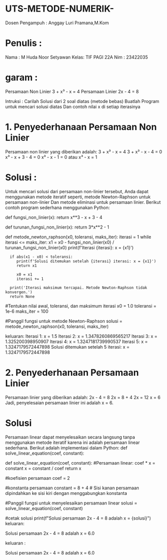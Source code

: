 # UTS-METODE-NUMERIK-
Dosen Pengampuh : Anggay Luri Pramana,M.Kom
# Penulis :
 Nama : M Huda Noor Setyawan
 Kelas: TIF PAGI 22A
 Nim  : 23422035
 # garam :
 Persamaan Non Linier
3 + x³ - x = 4
Persamaan Linier
2x - 4 = 8

Intruksi :
Carilah Solusi dari 2 soal diatas (metode bebas)
Buatlah Program untuk mencari solusi diatas
Dan contoh nilai x di setiap iterasinya
# 1. Penyederhanaan Persamaan Non Linier
Persamaan non linier yang diberikan adalah:
3 + x³ - x = 4
3 + x³ - x - 4 = 0
x³ - x + 3 - 4 = 0
x³ - x - 1 = 0 atau
x³ - x = 1
# Solusi : 
Untuk mencari solusi dari persamaan non-linier tersebut, Anda dapat menggunakan metode iteratif seperti, metode Newton-Raphson untuk persamaan non-linier Dan metode eliminasi untuk persamaan linier. Berikut contoh program sederhana menggunakan Python:

def fungsi_non_linier(x):
    return x**3 - x + 3 - 4
	
def turunan_fungsi_non_linier(x):
    return 3*x**2 - 1

def metode_newton_raphson(x0, toleransi, maks_iter):
    iterasi = 1
    while iterasi <= maks_iter:
          x1 = x0 - fungsi_non_linier(x0) / turunan_fungsi_non_linier(x0)
          print(f'Iterasi {iterasi}: x = {x1}')

	  if abs(x1 - x0) < toleransi:
	     print(f'Solusi ditemukan setelah {iterasi} iterasi: x = {x1}')
	     return x1

	     x0 = x1
	     iterasi += 1

	  print('Iterasi maksimum tercapai. Metode Newton-Raphson tidak konvergen.')
	  return None

#Tentukan nilai awal, toleransi, dan maksimum iterasi
x0 = 1.0
toleransi = 1e-6
maks_iter = 100

#Panggil fungsi untuk metode Newton-Raphson
solusi = metode_newton_raphson(x0, toleransi, maks_iter)

keluaran:
Iterasi 1: x = 1.5 
Iterasi 2: x = 1.3478260869565217 
Iterasi 3: x = 1.325200398950907 
Iterasi 4: x = 1.3247181739990537 
Iterasi 5: x = 1.3247179572447898 
Solusi ditemukan setelah 5 iterasi: x = 1.3247179572447898 

# 2. Penyederhanaan Persamaan Linier
Persamaan linier yang diberikan adalah:
2x - 4 = 8
2x = 8 + 4
2x = 12
x = 6
Jadi, penyelesaian persamaan linier ini adalah x = 6.

# Solusi
Persamaan linear dapat menyelesaikan secara langsung tanpa menggunakan metode iteratif karena ini adalah persamaan linear sederhana. Berikut adalah implementasi dalam Python:
def solve_linear_equation(coef, constant):

def solve_linear_equation(coef, constant):
#Persamaan linear: coef * x = constant
x = constant / coef
return x

#koefisien persamaan
coef = 2

#konstanta persamaan
constant = 8 + 4  # Sisi kanan persamaan dipindahkan ke sisi kiri dengan menggabungkan konstanta

#Panggil fungsi untuk menyelesaikan persamaan linear
solusi = solve_linear_equation(coef, constant)

#cetak solusi
print(f"Solusi persamaan 2x - 4 = 8 adalah x = {solusi}")
keluaran:

Solusi persamaan 2x - 4 = 8 adalah x = 6.0

keluaran :

Solusi persamaan 2x - 4 = 8 adalah x = 6.0
